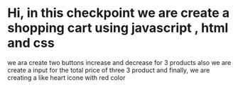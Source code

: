 # Hi, in this checkpoint we are create a shopping cart using javascript , html and css 
we ara create two buttons increase and decrease for 3 products 
also we are create a  input for the total price of three 3 product 
and finally, we are creating a like heart icone with red color 
